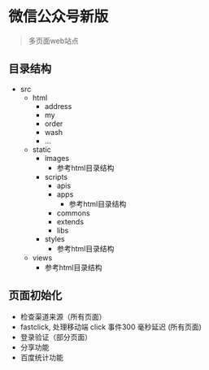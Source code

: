 # 微信公众号新版
> 多页面web站点

## 目录结构
* src
    * html
        * address
        * my
        * order
        * wash
        * ...
    * static
        * images
            * 参考html目录结构
        * scripts
            * apis
            * apps
                * 参考html目录结构
            * commons
            * extends
            * libs
        * styles
            * 参考html目录结构
    * views
        * 参考html目录结构

## 页面初始化

* 检查渠道来源（所有页面）
* fastclick, 处理移动端 click 事件300 毫秒延迟 (所有页面)
* 登录验证（部分页面）
* 分享功能
* 百度统计功能



